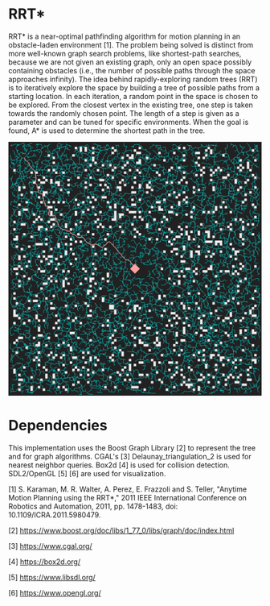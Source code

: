 # RRT*

RRT* is a near-optimal pathfinding algorithm for motion planning in an obstacle-laden environment [1]. The problem 
being solved is distinct from more well-known graph search problems, like shortest-path searches, because we are not 
given an existing graph, only an open space possibly containing obstacles (i.e., the number of possible paths through 
the space approaches infinity). The idea behind rapidly-exploring random trees (RRT) is to iteratively explore the space
by building a tree of possible paths from a starting location. In each iteration, a random point in the space is chosen to be 
explored. From the closest vertex in the existing tree, one step is taken towards the randomly chosen point. The length 
of a step is given as a parameter and can be tuned for specific environments. When the goal is found, A* is used to determine the shortest path in the tree.

![RRT* Example](./rrt.png "Navigating the Negative-space in QR World")


# Dependencies

This implementation uses the Boost Graph Library [2] to represent the tree and for graph algorithms. 
CGAL's [3] Delaunay_triangulation_2 is used for nearest neighbor queries. 
Box2d [4] is used for collision detection. 
SDL2/OpenGL [5] [6] are used for visualization.

[1] S. Karaman, M. R. Walter, A. Perez, E. Frazzoli and S. Teller, "Anytime Motion Planning using the RRT*," 2011 IEEE International Conference on Robotics and Automation, 2011, pp. 1478-1483, doi: 10.1109/ICRA.2011.5980479.

[2] https://www.boost.org/doc/libs/1_77_0/libs/graph/doc/index.html

[3] https://www.cgal.org/

[4] https://box2d.org/

[5] https://www.libsdl.org/

[6] https://www.opengl.org/